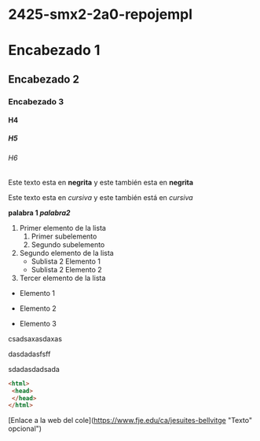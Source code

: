 # 2425-smx2-2a0-repojempl

# Encabezado 1
## Encabezado 2
### Encabezado 3
#### H4
##### H5 
###### H6

Este texto esta en **negrita** y este también esta en __negrita__

Este texto esta en *cursiva* y este también está en _cursiva_

**palabra 1 _palabra2_**

1. Primer elemento de la lista 
	1. Primer subelemento
	2. Segundo subelemento
2. Segundo elemento de la lista
	* Sublista 2 Elemento 1
	* Sublista 2 Elemento 2
3. Tercer elemento de la lista 

* Elemento 1
- Elemento 2
+ Elemento 3

csadsaxasdaxas

dasdadasfsff

sdadasdadsada

```HTML
<html>
 <head>
 </head>
</html>
```
[Enlace a la web del cole](https://www.fje.edu/ca/jesuites-bellvitge "Texto" opcional")
